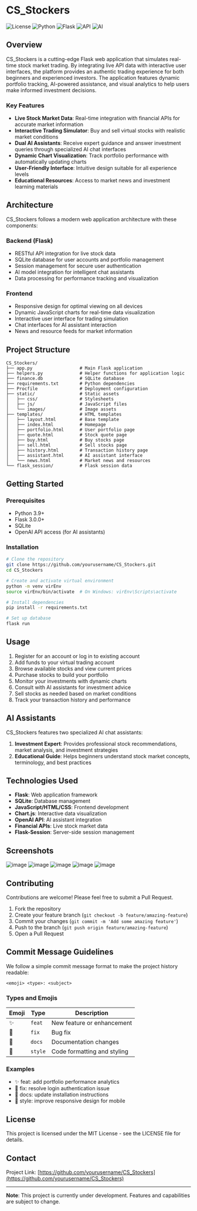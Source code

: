 # CS_Stockers

![License](https://img.shields.io/badge/license-MIT-blue.svg)
![Python](https://img.shields.io/badge/python-3.9+-green.svg)
![Flask](https://img.shields.io/badge/flask-3.0.0-green.svg)
![API](https://img.shields.io/badge/live%20API-integrated-orange.svg)
![AI](https://img.shields.io/badge/AI%20assistants-enabled-blueviolet.svg)

## Overview

CS_Stockers is a cutting-edge Flask web application that simulates real-time stock market trading. By integrating live API data with interactive user interfaces, the platform provides an authentic trading experience for both beginners and experienced investors. The application features dynamic portfolio tracking, AI-powered assistance, and visual analytics to help users make informed investment decisions.

### Key Features

- **Live Stock Market Data**: Real-time integration with financial APIs for accurate market information
- **Interactive Trading Simulator**: Buy and sell virtual stocks with realistic market conditions
- **Dual AI Assistants**: Receive expert guidance and answer investment queries through specialized AI chat interfaces
- **Dynamic Chart Visualization**: Track portfolio performance with automatically updating charts
- **User-Friendly Interface**: Intuitive design suitable for all experience levels
- **Educational Resources**: Access to market news and investment learning materials

## Architecture

CS_Stockers follows a modern web application architecture with these components:

### Backend (Flask)

- RESTful API integration for live stock data
- SQLite database for user accounts and portfolio management
- Session management for secure user authentication
- AI model integration for intelligent chat assistants
- Data processing for performance tracking and visualization

### Frontend

- Responsive design for optimal viewing on all devices
- Dynamic JavaScript charts for real-time data visualization
- Interactive user interface for trading simulation
- Chat interfaces for AI assistant interaction
- News and resource feeds for market information

## Project Structure

```plaintext
CS_Stockers/
├── app.py                  # Main Flask application
├── helpers.py              # Helper functions for application logic
├── finance.db              # SQLite database
├── requirements.txt        # Python dependencies
├── Procfile                # Deployment configuration
├── static/                 # Static assets
│   ├── css/                # Stylesheets
│   ├── js/                 # JavaScript files
│   └── images/             # Image assets
├── templates/              # HTML templates
│   ├── layout.html         # Base template
│   ├── index.html          # Homepage
│   ├── portfolio.html      # User portfolio page
│   ├── quote.html          # Stock quote page
│   ├── buy.html            # Buy stocks page
│   ├── sell.html           # Sell stocks page
│   ├── history.html        # Transaction history page
│   ├── assistant.html      # AI assistant interface
│   └── news.html           # Market news and resources
└── flask_session/          # Flask session data
```

## Getting Started

### Prerequisites

- Python 3.9+
- Flask 3.0.0+
- SQLite
- OpenAI API access (for AI assistants)

### Installation

```bash
# Clone the repository
git clone https://github.com/yourusername/CS_Stockers.git
cd CS_Stockers

# Create and activate virtual environment
python -m venv virEnv
source virEnv/bin/activate  # On Windows: virEnv\Scripts\activate

# Install dependencies
pip install -r requirements.txt

# Set up database
flask run
```
## Usage

1. Register for an account or log in to existing account
2. Add funds to your virtual trading account
3. Browse available stocks and view current prices
4. Purchase stocks to build your portfolio
5. Monitor your investments with dynamic charts
6. Consult with AI assistants for investment advice
7. Sell stocks as needed based on market conditions
8. Track your transaction history and performance

## AI Assistants

CS_Stockers features two specialized AI chat assistants:

1. **Investment Expert**: Provides professional stock recommendations, market analysis, and investment strategies
2. **Educational Guide**: Helps beginners understand stock market concepts, terminology, and best practices

## Technologies Used

- **Flask**: Web application framework
- **SQLite**: Database management
- **JavaScript/HTML/CSS**: Frontend development
- **Chart.js**: Interactive data visualization
- **OpenAI API**: AI assistant integration
- **Financial APIs**: Live stock market data
- **Flask-Session**: Server-side session management

## Screenshots

![image](https://github.com/user-attachments/assets/a5ceefda-351f-49fc-84bc-959134d0025c)
![image](https://github.com/user-attachments/assets/c9f86c1a-79cd-438b-9370-0c2276753e71)
![image](https://github.com/user-attachments/assets/65709193-233e-4d8a-8a27-3796f4ec0496)
![image](https://github.com/user-attachments/assets/304e9b61-5292-48db-93e9-c79a4f3cd474)
![image](https://github.com/user-attachments/assets/0c4a4654-b32d-492a-993a-c9d1a0f33b18)

## Contributing

Contributions are welcome! Please feel free to submit a Pull Request.

1. Fork the repository
2. Create your feature branch (`git checkout -b feature/amazing-feature`)
3. Commit your changes (`git commit -m 'Add some amazing feature'`)
4. Push to the branch (`git push origin feature/amazing-feature`)
5. Open a Pull Request

## Commit Message Guidelines

We follow a simple commit message format to make the project history readable:

`<emoji> <type>: <subject>`

### Types and Emojis

| Emoji | Type | Description |
|-------|------|-------------|
| ✨ | `feat` | New feature or enhancement |
| 🐛 | `fix` | Bug fix |
| 📝 | `docs` | Documentation changes |
| 💄 | `style` | Code formatting and styling |

### Examples

- ✨ feat: add portfolio performance analytics
- 🐛 fix: resolve login authentication issue
- 📝 docs: update installation instructions
- 💄 style: improve responsive design for mobile

## License

This project is licensed under the MIT License - see the LICENSE file for details.

## Contact

Project Link: [https://github.com/yourusername/CS_Stockers](https://github.com/yourusername/CS_Stockers)

---

**Note**: This project is currently under development. Features and capabilities are subject to change.